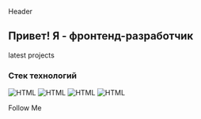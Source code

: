 Header

## Привет! Я - фронтенд-разработчик

latest projects

### Стек технологий

![HTML](https://img.shields.io/badge/-HTML-FA362A?style=for-the-badge&logo=appveyor)
![HTML](https://img.shields.io/badge/-HTML-#fc1703?style=for-the-badge&logo=appveyor)
![HTML](https://img.shields.io/badge/-HTML-#fc1703?style=for-the-badge&logo=appveyor)
![HTML](https://img.shields.io/badge/-HTML-#fc1703?style=for-the-badge&logo=appveyor)

Follow Me
